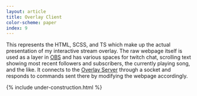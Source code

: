 ```yaml
---
layout: article
title: Overlay Client
color-scheme: paper
index: 9
---
```


This represents the HTML, SCSS, and TS which make up the actual presentation of my interactive stream overlay. The raw webpage itself is used as a layer in [OBS](https://obsproject.com/) and has various spaces for twitch chat, scrolling text showing most recent followers and subscribers, the currently playing song, and the like. It connects to the [Overlay Server](Connections/overlay-server) through a socket and responds to commands sent there by modifying the webpage accordingly.

{% include under-construction.html %}
